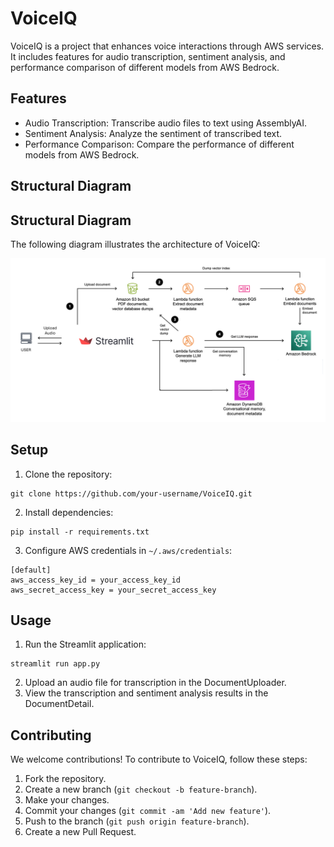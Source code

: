 <!DOCTYPE html>
<html lang="en">
<head>
<meta charset="UTF-8">
<meta name="viewport" content="width=device-width, initial-scale=1.0">
</head>
<body>

<h1>VoiceIQ</h1>

<p>VoiceIQ is a project that enhances voice interactions through AWS services. It includes features for audio transcription, sentiment analysis, and performance comparison of different models from AWS Bedrock.</p>

<h2>Features</h2>
<ul>
  <li>Audio Transcription: Transcribe audio files to text using AssemblyAI.</li>
  <li>Sentiment Analysis: Analyze the sentiment of transcribed text.</li>
  <li>Performance Comparison: Compare the performance of different models from AWS Bedrock.</li>
</ul>

## Structural Diagram

<h2>Structural Diagram</h2>
<p>The following diagram illustrates the architecture of VoiceIQ:</p>
<img src="Structure_diagram.png" alt="Structural Diagram">

<!-- ## Screenshots

<h2>Screenshots</h2>
<p>Here are some screenshots of the VoiceIQ frontend:</p>

<h3>Screenshot 1</h3>
<img src="path/to/screenshot1.png" alt="Screenshot 1">

<h3>Screenshot 2</h3>
<img src="path/to/screenshot2.png" alt="Screenshot 2">
 -->

<h2>Setup</h2>
<ol>
  <li>Clone the repository:</li>
</ol>

<pre><code>git clone https://github.com/your-username/VoiceIQ.git</code></pre>

<ol start="2">
  <li>Install dependencies:</li>
</ol>

<pre><code>pip install -r requirements.txt</code></pre>

<ol start="3">
  <li>Configure AWS credentials in <code>~/.aws/credentials</code>:</li>
</ol>

<pre><code>[default]
aws_access_key_id = your_access_key_id
aws_secret_access_key = your_secret_access_key
</code></pre>

<h2>Usage</h2>
<ol>
  <li>Run the Streamlit application:</li>
</ol>

<pre><code>streamlit run app.py</code></pre>

<ol start="2">
  <li>Upload an audio file for transcription in the DocumentUploader.</li>
  <li>View the transcription and sentiment analysis results in the DocumentDetail.</li>
</ol>

<h2>Contributing</h2>
<p>We welcome contributions! To contribute to VoiceIQ, follow these steps:</p>
<ol>
  <li>Fork the repository.</li>
  <li>Create a new branch (<code>git checkout -b feature-branch</code>).</li>
  <li>Make your changes.</li>
  <li>Commit your changes (<code>git commit -am 'Add new feature'</code>).</li>
  <li>Push to the branch (<code>git push origin feature-branch</code>).</li>
  <li>Create a new Pull Request.</li>
</ol>


</body>
</html>